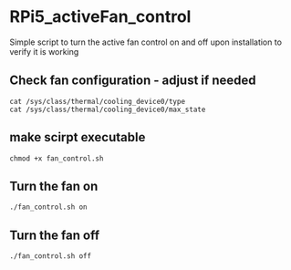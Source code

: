 # RPi5_activeFan_control
Simple script to turn the active fan control on and off upon installation to verify it is working 


## Check fan configuration - adjust if needed
    cat /sys/class/thermal/cooling_device0/type
    cat /sys/class/thermal/cooling_device0/max_state

## make scirpt executable 
    chmod +x fan_control.sh

## Turn the fan on
    ./fan_control.sh on

## Turn the fan off
    ./fan_control.sh off
